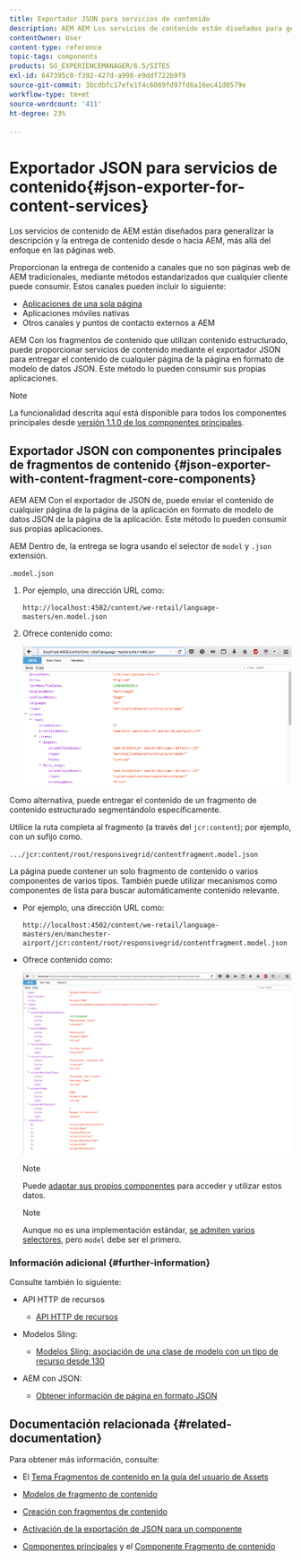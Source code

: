 ```yaml
---
title: Exportador JSON para servicios de contenido
description: AEM AEM Los servicios de contenido están diseñados para generalizar la descripción y la entrega de contenido desde o hacia el exterior, más allá de un enfoque en las páginas web. Los servicios de contenido están diseñados para proporcionar una descripción y una entrega de contenido desde o hacia el interior de las páginas web. AEM Proporcionan la entrega de contenido a canales que no son páginas web tradicionales, utilizando métodos estandarizados que cualquier cliente puede consumir.
contentOwner: User
content-type: reference
topic-tags: components
products: SG_EXPERIENCEMANAGER/6.5/SITES
exl-id: 647395c0-f392-427d-a998-e9ddf722b9f9
source-git-commit: 3bcdbfc17efe1f4c6069fd97fd6a16ec41d0579e
workflow-type: tm+mt
source-wordcount: '411'
ht-degree: 23%

---
```


# Exportador JSON para servicios de contenido{#json-exporter-for-content-services}

Los servicios de contenido de AEM están diseñados para generalizar la descripción y la entrega de contenido desde o hacia AEM, más allá del enfoque en las páginas web.

Proporcionan la entrega de contenido a canales que no son páginas web de AEM tradicionales, mediante métodos estandarizados que cualquier cliente puede consumir. Estos canales pueden incluir lo siguiente:

* [Aplicaciones de una sola página](spa-walkthrough.md)
* Aplicaciones móviles nativas
* Otros canales y puntos de contacto externos a AEM

AEM Con los fragmentos de contenido que utilizan contenido estructurado, puede proporcionar servicios de contenido mediante el exportador JSON para entregar el contenido de cualquier página de la página en formato de modelo de datos JSON. Este método lo pueden consumir sus propias aplicaciones.

>[!NOTE]
>
>La funcionalidad descrita aquí está disponible para todos los componentes principales desde [versión 1.1.0 de los componentes principales](https://experienceleague.adobe.com/docs/experience-manager-core-components/using/introduction.html?lang=es).

## Exportador JSON con componentes principales de fragmentos de contenido {#json-exporter-with-content-fragment-core-components}

AEM AEM Con el exportador de JSON de, puede enviar el contenido de cualquier página de la página de la aplicación en formato de modelo de datos JSON de la página de la aplicación. Este método lo pueden consumir sus propias aplicaciones.

AEM Dentro de, la entrega se logra usando el selector de `model` y `.json` extensión.

`.model.json`

1. Por ejemplo, una dirección URL como:

   ```shell
   http://localhost:4502/content/we-retail/language-masters/en.model.json
   ```

1. Ofrece contenido como:

   ![chlimage_1-192](assets/chlimage_1-192.png)

Como alternativa, puede entregar el contenido de un fragmento de contenido estructurado segmentándolo específicamente.

Utilice la ruta completa al fragmento (a través del `jcr:content`); por ejemplo, con un sufijo como.

`.../jcr:content/root/responsivegrid/contentfragment.model.json`

La página puede contener un solo fragmento de contenido o varios componentes de varios tipos. También puede utilizar mecanismos como componentes de lista para buscar automáticamente contenido relevante.

* Por ejemplo, una dirección URL como:

  ```shell
  http://localhost:4502/content/we-retail/language-masters/en/manchester-airport/jcr:content/root/responsivegrid/contentfragment.model.json
  ```

* Ofrece contenido como:

  ![chlimage_1-193](assets/chlimage_1-193.png)

  >[!NOTE]
  >
  >Puede [adaptar sus propios componentes](/help/sites-developing/json-exporter-components.md) para acceder y utilizar estos datos.

  >[!NOTE]
  >
  >Aunque no es una implementación estándar, [se admiten varios selectores,](json-exporter-components.md#multiple-selectors) pero `model` debe ser el primero.

### Información adicional {#further-information}

Consulte también lo siguiente:

* API HTTP de recursos

   * [API HTTP de recursos](/help/assets/mac-api-assets.md)

* Modelos Sling:

   * [Modelos Sling: asociación de una clase de modelo con un tipo de recurso desde 130](https://sling.apache.org/documentation/bundles/models.html#associating-a-model-class-with-a-resource-type-since-130)

* AEM con JSON:

   * [Obtener información de página en formato JSON](/help/sites-developing/pageinfo.md)

## Documentación relacionada {#related-documentation}

Para obtener más información, consulte:

* El [Tema Fragmentos de contenido en la guía del usuario de Assets](/help/assets/content-fragments/content-fragments.md)

* [Modelos de fragmento de contenido](/help/assets/content-fragments/content-fragments-models.md)
* [Creación con fragmentos de contenido](/help/sites-authoring/content-fragments.md)
* [Activación de la exportación de JSON para un componente](/help/sites-developing/json-exporter-components.md)

* [Componentes principales](https://experienceleague.adobe.com/docs/experience-manager-core-components/using/introduction.html?lang=es) y el [Componente Fragmento de contenido](https://experienceleague.adobe.com/docs/experience-manager-core-components/using/wcm-components/content-fragment-component.html?lang=es)
